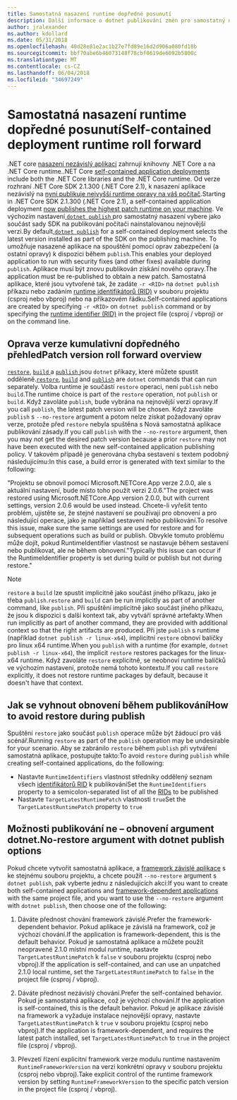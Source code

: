 ```yaml
---
title: Samostatná nasazení runtime dopředné posunutí
description: Další informace o dotnet publikování změn pro samostatný nasazení.
author: jralexander
ms.author: kdollard
ms.date: 05/31/2018
ms.openlocfilehash: 40d28e81e2ac1b27e7fd89e16d2d906a080fd18b
ms.sourcegitcommit: bbf70abe6b46073148f78cbf0619de6092b5800c
ms.translationtype: MT
ms.contentlocale: cs-CZ
ms.lasthandoff: 06/04/2018
ms.locfileid: "34697249"
---
```

# <a name="self-contained-deployment-runtime-roll-forward"></a><span data-ttu-id="ea203-103">Samostatná nasazení runtime dopředné posunutí</span><span class="sxs-lookup"><span data-stu-id="ea203-103">Self-contained deployment runtime roll forward</span></span>

<span data-ttu-id="ea203-104">.NET core [nasazení nezávislý aplikací](index.md) zahrnují knihovny .NET Core a na .NET Core runtime.</span><span class="sxs-lookup"><span data-stu-id="ea203-104">.NET Core [self-contained application deployments](index.md) include both the .NET Core libraries and the .NET Core runtime.</span></span> <span data-ttu-id="ea203-105">Od verze rozhraní .NET Core SDK 2.1.300 (.NET Core 2.1), k nasazení aplikace nezávislý na [nyní publikuje nejvyšší runtime opravy na váš počítač](https://github.com/dotnet/designs/pull/36).</span><span class="sxs-lookup"><span data-stu-id="ea203-105">Starting in .NET Core SDK 2.1.300 (.NET Core 2.1), a self-contained application deployment [now publishes the highest patch runtime on your machine](https://github.com/dotnet/designs/pull/36).</span></span> <span data-ttu-id="ea203-106">Ve výchozím nastavení[ `dotnet publish` ](../tools/dotnet-publish.md) pro samostatný nasazení vybere jako součást sady SDK na publikování počítači nainstalovanou nejnovější verzi.</span><span class="sxs-lookup"><span data-stu-id="ea203-106">By default,[`dotnet publish`](../tools/dotnet-publish.md) for a self-contained deployment selects the latest version installed as part of the SDK on the publishing machine.</span></span> <span data-ttu-id="ea203-107">To umožňuje nasazené aplikace na spouštění pomocí oprav zabezpečení (a ostatní opravy) k dispozici během `publish`.</span><span class="sxs-lookup"><span data-stu-id="ea203-107">This enables your deployed application to run with security fixes (and other fixes) available during `publish`.</span></span> <span data-ttu-id="ea203-108">Aplikace musí být znovu publikován získání nového opravy.</span><span class="sxs-lookup"><span data-stu-id="ea203-108">The application must be re-published to obtain a new patch.</span></span> <span data-ttu-id="ea203-109">Samostatná aplikace, které jsou vytvořené tak, že zadáte `-r <RID>` na `dotnet publish` příkazu nebo zadáním [runtime identifikátorů (RID)](../rid-catalog.md) v souboru projektu (csproj nebo vbproj) nebo na příkazovém řádku.</span><span class="sxs-lookup"><span data-stu-id="ea203-109">Self-contained applications are created by specifying `-r <RID>` on `dotnet publish` command or by specifying the [runtime identifier (RID)](../rid-catalog.md) in the project file (csproj / vbproj) or on the command line.</span></span>

## <a name="patch-version-roll-forward-overview"></a><span data-ttu-id="ea203-110">Oprava verze kumulativní dopředného přehled</span><span class="sxs-lookup"><span data-stu-id="ea203-110">Patch version roll forward overview</span></span>

<span data-ttu-id="ea203-111">[`restore`](../tools/dotnet-restore.md), [ `build` ](../tools/dotnet-build.md) a [ `publish` ](../tools/dotnet-publish.md) jsou `dotnet` příkazy, které můžete spustit odděleně.</span><span class="sxs-lookup"><span data-stu-id="ea203-111">[`restore`](../tools/dotnet-restore.md), [`build`](../tools/dotnet-build.md) and [`publish`](../tools/dotnet-publish.md) are `dotnet` commands that can run separately.</span></span> <span data-ttu-id="ea203-112">Volba runtime je součástí `restore` operaci, není `publish` nebo `build`.</span><span class="sxs-lookup"><span data-stu-id="ea203-112">The runtime choice is part of the `restore` operation, not `publish` or `build`.</span></span> <span data-ttu-id="ea203-113">Když zavoláte `publish`, bude vybrána na nejnovější verzi opravy.</span><span class="sxs-lookup"><span data-stu-id="ea203-113">If you call `publish`, the latest patch version will be chosen.</span></span> <span data-ttu-id="ea203-114">Když zavoláte `publish` s `--no-restore` argument a potom nelze získat požadovaný oprav verze, protože před `restore` nebyla spuštěna s Nová samostatná aplikace publikování zásady.</span><span class="sxs-lookup"><span data-stu-id="ea203-114">If you call `publish` with the `--no-restore` argument, then you may not get the desired patch version because a prior `restore` may not have been executed with the new self-contained application publishing policy.</span></span> <span data-ttu-id="ea203-115">V takovém případě je generována chyba sestavení s textem podobný následujícímu:</span><span class="sxs-lookup"><span data-stu-id="ea203-115">In this case, a build error is generated with text similar to the following:</span></span>

  <span data-ttu-id="ea203-116">"Projektu se obnovil pomocí Microsoft.NETCore.App verze 2.0.0, ale s aktuální nastavení, bude místo toho použít verzi 2.0.6.</span><span class="sxs-lookup"><span data-stu-id="ea203-116">"The project was restored using Microsoft.NETCore.App version 2.0.0, but with current settings, version 2.0.6 would be used instead.</span></span> <span data-ttu-id="ea203-117">Chcete-li vyřešit tento problém, ujistěte se, že stejné nastavení se používají pro obnovení a pro následující operace, jako je například sestavení nebo publikování.</span><span class="sxs-lookup"><span data-stu-id="ea203-117">To resolve this issue, make sure the same settings are used for restore and for subsequent operations such as build or publish.</span></span> <span data-ttu-id="ea203-118">Obvykle tomuto problému může dojít, pokud RuntimeIdentifier vlastnost se nastavuje během sestavení nebo publikovat, ale ne během obnovení."</span><span class="sxs-lookup"><span data-stu-id="ea203-118">Typically this issue can occur if the RuntimeIdentifier property is set during build or publish but not during restore."</span></span>

> [!NOTE]
> <span data-ttu-id="ea203-119">`restore` a `build` lze spustit implicitně jako součást jiného příkazu, jako je třeba `publish`.</span><span class="sxs-lookup"><span data-stu-id="ea203-119">`restore` and `build` can be run implicitly as part of another command, like `publish`.</span></span> <span data-ttu-id="ea203-120">Při spuštění implicitně jako součást jiného příkazu, že jsou k dispozici s další kontext tak, aby vytváří správné artefakty.</span><span class="sxs-lookup"><span data-stu-id="ea203-120">When run implicitly as part of another command, they are provided with additional context so that the right artifacts are produced.</span></span> <span data-ttu-id="ea203-121">Při jste `publish` s runtime (například `dotnet publish -r linux-x64`), implicitní `restore` obnoví balíčky pro linux x64 runtime.</span><span class="sxs-lookup"><span data-stu-id="ea203-121">When you `publish` with a runtime (for example, `dotnet publish -r linux-x64`), the implicit `restore` restores packages for the linux-x64 runtime.</span></span> <span data-ttu-id="ea203-122">Když zavoláte `restore` explicitně, se neobnoví runtime balíčků ve výchozím nastavení, protože nemá tohoto kontextu.</span><span class="sxs-lookup"><span data-stu-id="ea203-122">If you call `restore` explicitly, it does not restore runtime packages by default, because it doesn't have that context.</span></span>

## <a name="how-to-avoid-restore-during-publish"></a><span data-ttu-id="ea203-123">Jak se vyhnout obnovení během publikování</span><span class="sxs-lookup"><span data-stu-id="ea203-123">How to avoid restore during publish</span></span>

<span data-ttu-id="ea203-124">Spuštění `restore` jako součást `publish` operace může být žádoucí pro váš scénář.</span><span class="sxs-lookup"><span data-stu-id="ea203-124">Running `restore` as part of the `publish` operation may be undesirable for your scenario.</span></span> <span data-ttu-id="ea203-125">Aby se zabránilo `restore` během `publish` při vytváření samostatná aplikace, postupujte takto:</span><span class="sxs-lookup"><span data-stu-id="ea203-125">To avoid `restore` during `publish` while creating self-contained applications, do the following:</span></span>

* <span data-ttu-id="ea203-126">Nastavte `RuntimeIdentifiers` vlastnost středníky oddělený seznam všech [identifikátorů RID](../rid-catalog.md) k publikování</span><span class="sxs-lookup"><span data-stu-id="ea203-126">Set the `RuntimeIdentifiers` property to a semicolon-separated list of all the [RIDs](../rid-catalog.md) to be published</span></span>
* <span data-ttu-id="ea203-127">Nastavte `TargetLatestRuntimePatch` vlastnosti `true`</span><span class="sxs-lookup"><span data-stu-id="ea203-127">Set the `TargetLatestRuntimePatch` property to `true`</span></span>

## <a name="no-restore-argument-with-dotnet-publish-options"></a><span data-ttu-id="ea203-128">Možnosti publikování ne – obnovení argument dotnet.</span><span class="sxs-lookup"><span data-stu-id="ea203-128">No-restore argument with dotnet publish options</span></span>

<span data-ttu-id="ea203-129">Pokud chcete vytvořit samostatná aplikace, a [framework závislé aplikace](index.md) s ke stejnému souboru projektu, a chcete použít `--no-restore` argument s `dotnet publish`, pak vyberte jednu z následujících akcí:</span><span class="sxs-lookup"><span data-stu-id="ea203-129">If you want to create both self-contained applications and [framework-dependent applications](index.md) with the same project file, and you want to use the `--no-restore` argument with `dotnet publish`, then choose one of the following:</span></span>

1. <span data-ttu-id="ea203-130">Dáváte přednost chování framework závislé.</span><span class="sxs-lookup"><span data-stu-id="ea203-130">Prefer the framework-dependent behavior.</span></span> <span data-ttu-id="ea203-131">Pokud aplikace je závislá na framework, což je výchozí chování.</span><span class="sxs-lookup"><span data-stu-id="ea203-131">If the application is framework-dependent, this is the default behavior.</span></span> <span data-ttu-id="ea203-132">Pokud je samostatná aplikace a můžete použít neopravené 2.1.0 místní modul runtime, nastavte `TargetLatestRuntimePatch` k `false` v souboru projektu (csproj nebo vbproj).</span><span class="sxs-lookup"><span data-stu-id="ea203-132">If the application is self-contained, and can use an unpatched 2.1.0 local runtime, set the `TargetLatestRuntimePatch` to `false` in the project file (csproj / vbproj).</span></span>

2. <span data-ttu-id="ea203-133">Dáváte přednost nezávislý chování.</span><span class="sxs-lookup"><span data-stu-id="ea203-133">Prefer the self-contained behavior.</span></span> <span data-ttu-id="ea203-134">Pokud je samostatná aplikace, což je výchozí chování.</span><span class="sxs-lookup"><span data-stu-id="ea203-134">If the application is self-contained, this is the default behavior.</span></span> <span data-ttu-id="ea203-135">Pokud je aplikace závislé na framework a vyžaduje instalace nejnovější opravy, nastavte `TargetLatestRuntimePatch` k `true` v souboru projektu (csproj nebo vbproj).</span><span class="sxs-lookup"><span data-stu-id="ea203-135">If the application is framework-dependent, and requires the latest patch installed, set `TargetLatestRuntimePatch` to `true` in the project file (csproj / vbproj).</span></span>

3. <span data-ttu-id="ea203-136">Převzetí řízení explicitní framework verze modulu runtime nastavením `RuntimeFrameworkVersion` na verzi konkrétní opravy v souboru projektu (csproj nebo vbproj).</span><span class="sxs-lookup"><span data-stu-id="ea203-136">Take explicit control of the runtime framework version by setting `RuntimeFrameworkVersion` to the specific patch version in the project file (csproj / vbproj).</span></span>